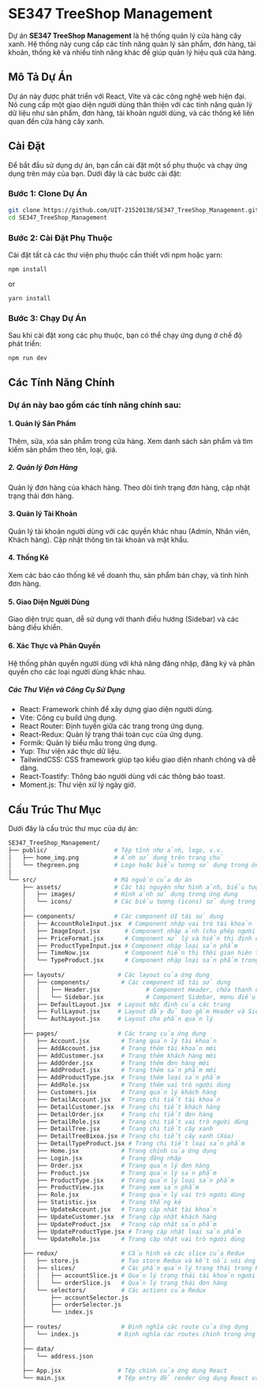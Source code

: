 # SE347 TreeShop Management

Dự án **SE347 TreeShop Management** là hệ thống quản lý cửa hàng cây xanh. Hệ thống này cung cấp các tính năng quản lý sản phẩm, đơn hàng, tài khoản, thống kê và nhiều tính năng khác để giúp quản lý hiệu quả cửa hàng.

## Mô Tả Dự Án

Dự án này được phát triển với React, Vite và các công nghệ web hiện đại. Nó cung cấp một giao diện người dùng thân thiện với các tính năng quản lý dữ liệu như sản phẩm, đơn hàng, tài khoản người dùng, và các thống kê liên quan đến cửa hàng cây xanh.

## Cài Đặt

Để bắt đầu sử dụng dự án, bạn cần cài đặt một số phụ thuộc và chạy ứng dụng trên máy của bạn. Dưới đây là các bước cài đặt:

### Bước 1: Clone Dự Án

```bash
git clone https://github.com/UIT-21520138/SE347_TreeShop_Management.git
cd SE347_TreeShop_Management
```
### Bước 2: Cài Đặt Phụ Thuộc
Cài đặt tất cả các thư viện phụ thuộc cần thiết với npm hoặc yarn:
```básh
npm install
```
or
```báh
yarn install
```
### Bước 3: Chạy Dự Án
Sau khi cài đặt xong các phụ thuộc, bạn có thể chạy ứng dụng ở chế độ phát triển:
```básh
npm run dev
```
## Các Tính Năng Chính

### Dự án này bao gồm các tính năng chính sau:

#### 1. Quản lý Sản Phẩm
Thêm, sửa, xóa sản phẩm trong cửa hàng.
Xem danh sách sản phẩm và tìm kiếm sản phẩm theo tên, loại, giá.
##### 2. Quản lý Đơn Hàng
Quản lý đơn hàng của khách hàng.
Theo dõi tình trạng đơn hàng, cập nhật trạng thái đơn hàng.
#### 3. Quản lý Tài Khoản
Quản lý tài khoản người dùng với các quyền khác nhau (Admin, Nhân viên, Khách hàng).
Cập nhật thông tin tài khoản và mật khẩu.
#### 4. Thống Kê
Xem các báo cáo thống kê về doanh thu, sản phẩm bán chạy, và tình hình đơn hàng.
#### 5. Giao Diện Người Dùng
Giao diện trực quan, dễ sử dụng với thanh điều hướng (Sidebar) và các bảng điều khiển.
#### 6. Xác Thực và Phân Quyền
Hệ thống phân quyền người dùng với khả năng đăng nhập, đăng ký và phân quyền cho các loại người dùng khác nhau.
##### Các Thư Viện và Công Cụ Sử Dụng

- React: Framework chính để xây dựng giao diện người dùng.
- Vite: Công cụ build ứng dụng.
- React Router: Định tuyến giữa các trang trong ứng dụng.
- React-Redux: Quản lý trạng thái toàn cục của ứng dụng.
- Formik: Quản lý biểu mẫu trong ứng dụng.
- Yup: Thư viện xác thực dữ liệu.
- TailwindCSS: CSS framework giúp tạo kiểu giao diện nhanh chóng và dễ dàng.
- React-Toastify: Thông báo người dùng với các thông báo toast.
- Moment.js: Thư viện xử lý ngày giờ.
## Cấu Trúc Thư Mục

Dưới đây là cấu trúc thư mục của dự án:
```bash
SE347_TreeShop_Management/
├── public/                   # Tệp tĩnh như ảnh, logo, v.v.
│   ├── home_img.png          # Ảnh sử dụng trên trang chủ
│   └── thegreen.png          # Logo hoặc biểu tượng sử dụng trong ứng dụng
│
└── src/                      # Mã nguồn của dự án
    ├── assets/               # Các tài nguyên như hình ảnh, biểu tượng, v.v.
    │   ├── images/           # Hình ảnh sử dụng trong ứng dụng
    │   └── icons/            # Các biểu tượng (icons) sử dụng trong UI
    │
    ├── components/           # Các component UI tái sử dụng
    │   ├── AccountRoleInput.jsx  # Component nhập vai trò tài khoản
    │   ├── ImageInput.jsx       # Component nhập ảnh (cho phép người dùng upload ảnh)
    │   ├── PriceFormat.jsx      # Component xử lý và hiển thị định dạng giá
    │   ├── ProductTypeInput.jsx # Component nhập loại sản phẩm
    │   ├── TimeNow.jsx          # Component hiển thị thời gian hiện tại
    │   └── TypeProduct.jsx      # Component nhập loại sản phẩm trong các form
    │
    ├── layouts/               # Các layout của ứng dụng
    │   ├── components/         # Các component UI tái sử dụng
    │   │   ├── Header.jsx             # Component Header, chứa thanh điều hướng hoặc logo
    │   │   └── Sidebar.jsx            # Component Sidebar, menu điều hướng bên trái
    │   ├── DefaultLayout.jsx  # Layout mặc định của các trang
    │   ├── FullLayout.jsx     # Layout đầy đủ bao gồm Header và Sidebar
    │   └── AuthLayout.jsx     # Layout cho phần quản lý
    │
    ├── pages/                 # Các trang của ứng dụng
    │   ├── Account.jsx         # Trang quản lý tài khoản
    │   ├── AddAccount.jsx      # Trang thêm tài khoản mới
    │   ├── AddCustomer.jsx     # Trang thêm khách hàng mới
    │   ├── AddOrder.jsx        # Trang thêm đơn hàng mới
    │   ├── AddProduct.jsx      # Trang thêm sản phẩm mới
    │   ├── AddProductType.jsx  # Trang thêm loại sản phẩm
    │   ├── AddRole.jsx         # Trang thêm vai trò người dùng
    │   ├── Customers.jsx       # Trang quản lý khách hàng
    │   ├── DetailAccount.jsx   # Trang chi tiết tài khoản
    │   ├── DetailCustomer.jsx  # Trang chi tiết khách hàng
    │   ├── DetailOrder.jsx     # Trang chi tiết đơn hàng
    │   ├── DetailRole.jsx      # Trang chi tiết vai trò người dùng
    │   ├── DetailTree.jsx      # Trang chi tiết cây xanh
    │   ├── DetailTreeBixoa.jsx # Trang chi tiết cây xanh (Xóa)
    │   ├── DetailTypeProduct.jsx # Trang chi tiết loại sản phẩm
    │   ├── Home.jsx            # Trang chính của ứng dụng
    │   ├── Login.jsx           # Trang đăng nhập
    │   ├── Order.jsx           # Trang quản lý đơn hàng
    │   ├── Product.jsx         # Trang quản lý sản phẩm
    │   ├── ProductType.jsx     # Trang quản lý loại sản phẩm
    │   ├── ProductView.jsx     # Trang xem sản phẩm
    │   ├── Role.jsx            # Trang quản lý vai trò người dùng
    │   ├── Statistic.jsx       # Trang thống kê
    │   ├── UpdateAccount.jsx   # Trang cập nhật tài khoản
    │   ├── UpdateCustomer.jsx  # Trang cập nhật khách hàng
    │   ├── UpdateProduct.jsx   # Trang cập nhật sản phẩm
    │   ├── UpdateProductType.jsx # Trang cập nhật loại sản phẩm
    │   └── UpdateRole.jsx      # Trang cập nhật vai trò người dùng
    │
    ├── redux/                  # Cấu hình và các slice của Redux
    │   ├── store.js            # Tạo store Redux và kết nối với ứng dụng
    │   ├── slices/             # Các phần quản lý trạng thái trong Redux
    │   │   ├── accountSlice.js # Quản lý trạng thái tài khoản người dùng
    │   │   └── orderSlice.js   # Quản lý trạng thái đơn hàng
    │   └── selectors/          # Các actions của Redux
    │       ├── accountSelector.js
    │       ├── orderSelector.js
    │       └── index.js
    │
    ├── routes/                 # Định nghĩa các route của ứng dụng
    │   └── index.js           # Định nghĩa các routes chính trong ứng dụng
    │
    ├── data/                 
    │   └── address.json       
    │
    ├── App.jsx                # Tệp chính của ứng dụng React
    └── main.jsx               # Tệp entry để render ứng dụng React vào DOM
```
